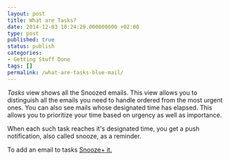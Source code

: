 ```yaml
---
layout: post
title: What are Tasks?
date: 2014-12-03 10:24:29.000000000 +02:00
type: post
published: true
status: publish
categories:
- Getting Stuff Done
tags: []
permalink: /what-are-tasks-blue-mail/
---
```


*Tasks* view shows all the Snoozed emails. This view allows you to distinguish all the emails you need to handle ordered from the most urgent ones. You can also see mails whose designated time has elapsed. This allows you to prioritize your time based on urgency as well as importance.

When each such task reaches it's designated time, you get a push notification, also called snooze, as a reminder.

To add an email to tasks [Snooze+ it.](/mark-an-email-as-later/)